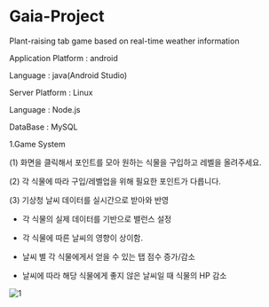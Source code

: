 # Gaia-Project

Plant-raising tab game based on real-time weather information

Application Platform : android

Language : java(Android Studio)


Server Platform : Linux

Language : Node.js

DataBase : MySQL



1.Game System

(1) 화면을 클릭해서 포인트를 모아 원하는 식물을 구입하고 레벨을 올려주세요.

(2) 각 식물에 따라 구입/레벨업을 위해 필요한 포인트가 다릅니다.

(3) 기상청 날씨 데이터를 실시간으로 받아와 반영

  - 각 식물의 실제 데이터를 기반으로 밸런스 설정
  
  - 각 식물에 따른 날씨의 영향이 상이함.
  
  - 날씨 별 각 식물에게서 얻을 수 있는 탭 점수 증가/감소
  
  - 날씨에 따라 해당 식물에게 좋지 않은 날씨일 때 식물의 HP 감소
  
![1](https://user-images.githubusercontent.com/22411296/61605696-ab86af00-ac81-11e9-8bc1-eaf0fcb17faa.JPG)
